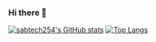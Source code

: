 ### Hi there 👋

<!--
**sabtech254/sabtech254** is a ✨ _special_ ✨ repository because its `README.md` (this file) appears on your GitHub profile.

Here are some ideas to get you started:

- 🔭 I’m currently working on ...
- 🌱 I’m currently learning ...
- 👯 I’m looking to collaborate on ...
- 🤔 I’m looking for help with ...
- 💬 Ask me about ...
- 📫 How to reach me: ...
- 😄 Pronouns: ...
- ⚡ Fun fact: ...
-->
[![sabtech254's GitHub stats](https://github-readme-stats.vercel.app/api?username=sabtech254)](https://github.com/sabtech254/github-readme-stats)
[![Top Langs](https://github-readme-stats.vercel.app/api/top-langs/?username=sabtech254&layout=compact)](https://github.com/sabtech254/github-readme-stats)
